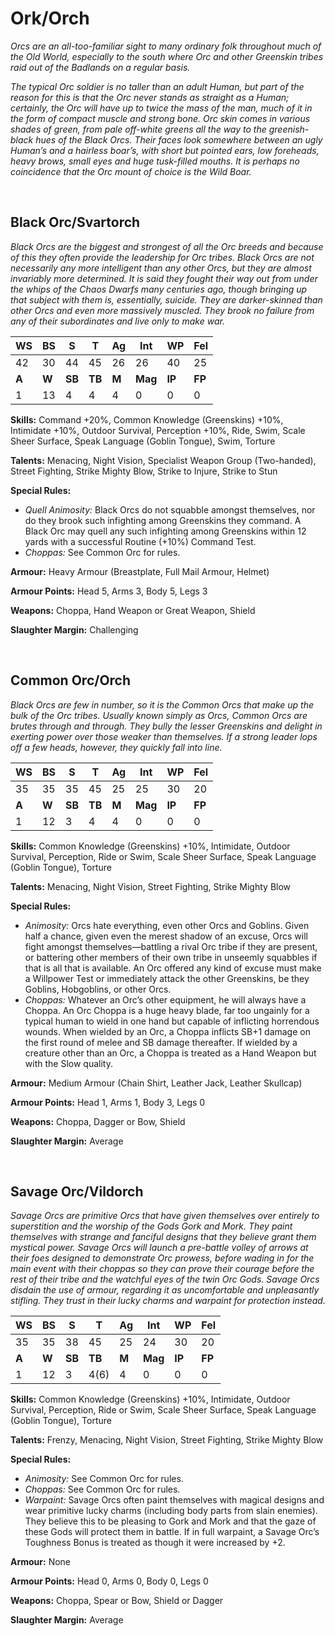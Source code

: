# Ork/Orch

_Orcs are an all-too-familiar sight to many ordinary folk
 throughout much of the Old World, especially to the
 south where Orc and other Greenskin tribes raid out of the
 Badlands on a regular basis._
 
 _The typical Orc soldier is no taller than an adult Human,
 but part of the reason for this is that the Orc never stands as
 straight as a Human; certainly, the Orc will have up to twice
 the mass of the man, much of it in the form of compact
 muscle and strong bone. Orc skin comes in various shades of
 green, from pale off-white greens all the way to the greenish-
 black hues of the Black Orcs. Their faces look somewhere
 between an ugly Human’s and a hairless boar’s, with short but
 pointed ears, low foreheads, heavy brows, small eyes and huge
 tusk-filled mouths. It is perhaps no coincidence that the Orc
 mount of choice is the Wild Boar._
 
 <br/>
 
 ## Black Orc/Svartorch
 
_Black Orcs are the biggest and strongest of all the Orc
 breeds and because of this they often provide the leadership
 for Orc tribes. Black Orcs are not necessarily any more
 intelligent than any other Orcs, but they are almost
 invariably more determined. It is said they fought their
 way out from under the whips of the Chaos Dwarfs many
 centuries ago, though bringing up that subject with them is,
 essentially, suicide. They are darker-skinned than other Orcs
 and even more massively muscled. They brook no failure
 from any of their subordinates and live only to make war._

|**WS**|**BS**|**S**|**T**|**Ag**|**Int**|**WP**|**Fel**|
|--|--|-|-|--|---|--|---|
|42|30|44|45|26|26|40|25|
|**A**|**W**|**SB**|**TB**|**M**|**Mag**|**IP**|**FP**|
|1|13|4|4|4|0|0|0|

**Skills:** Command +20%, Common Knowledge (Greenskins)
+10%, Intimidate +10%, Outdoor Survival, Perception
+10%, Ride, Swim, Scale Sheer Surface, Speak
Language (Goblin Tongue), Swim, Torture

**Talents:** Menacing, Night Vision, Specialist Weapon Group
(Two-handed), Street Fighting, Strike Mighty Blow,
Strike to Injure, Strike to Stun

**Special Rules:**
* _Quell Animosity:_ Black Orcs do not squabble
amongst themselves, nor do they brook such
infighting among Greenskins they command. A
Black Orc may quell any such infighting among
Greenskins within 12 yards with a successful
Routine (+10%) Command Test.
* _Choppas:_ See Common Orc for rules.

**Armour:** Heavy Armour (Breastplate, Full Mail Armour,
Helmet)

**Armour Points:** Head 5, Arms 3, Body 5, Legs 3

**Weapons:** Choppa, Hand Weapon or Great Weapon, Shield

**Slaughter Margin:** Challenging

<br/>

## Common Orc/Orch
_Black Orcs are few in number, so it is the Common Orcs that
 make up the bulk of the Orc tribes. Usually known simply as
 Orcs, Common Orcs are brutes through and through. They
 bully the lesser Greenskins and delight in exerting power over
 those weaker than themselves. If a strong leader lops off a few
 heads, however, they quickly fall into line._
 
|**WS**|**BS**|**S**|**T**|**Ag**|**Int**|**WP**|**Fel**|
|--|--|-|-|--|---|--|---|
|35|35|35|45|25|25|30|20|
|**A**|**W**|**SB**|**TB**|**M**|**Mag**|**IP**|**FP**|
|1|12|3|4|4|0|0|0|

**Skills:** Common Knowledge (Greenskins) +10%,
Intimidate, Outdoor Survival, Perception, Ride or
Swim, Scale Sheer Surface, Speak Language (Goblin
Tongue), Torture

**Talents:** Menacing, Night Vision, Street Fighting, Strike
Mighty Blow

**Special Rules:**
* _Animosity:_ Orcs hate everything, even other Orcs
and Goblins. Given half a chance, given even
the merest shadow of an excuse, Orcs will fight
amongst themselves—battling a rival Orc tribe if
they are present, or battering other members of
their own tribe in unseemly squabbles if that is all
that is available. An Orc offered any kind of excuse
must make a Willpower Test or immediately attack
the other Greenskins, be they Goblins, Hobgoblins,
or other Orcs.
* _Choppas:_ Whatever an Orc’s other equipment, he
will always have a Choppa. An Orc Choppa is a
huge heavy blade, far too ungainly for a typical
human to wield in one hand but capable of inflicting
horrendous wounds. When wielded by an Orc, a
Choppa inflicts SB+1 damage on the first round
of melee and SB damage thereafter. If wielded by a
creature other than an Orc, a Choppa is treated as a
Hand Weapon but with the Slow quality.

**Armour:** Medium Armour (Chain Shirt, Leather Jack,
Leather Skullcap)

**Armour Points:** Head 1, Arms 1, Body 3, Legs 0

**Weapons:** Choppa, Dagger or Bow, Shield

**Slaughter Margin:** Average

<br/>

## Savage Orc/Vildorch

_Savage Orcs are primitive Orcs that have given themselves over
entirely to superstition and the worship of the Gods Gork and
Mork. They paint themselves with strange and fanciful designs
that they believe grant them mystical power. Savage Orcs will
launch a pre-battle volley of arrows at their foes designed to
demonstrate Orc prowess, before wading in for the main event
with their choppas so they can prove their courage before
the rest of their tribe and the watchful eyes of the twin Orc
Gods. Savage Orcs disdain the use of armour, regarding it as
uncomfortable and unpleasantly stifling. They trust in their
lucky charms and warpaint for protection instead._

|**WS**|**BS**|**S**|**T**|**Ag**|**Int**|**WP**|**Fel**|
|--|--|-|-|--|---|--|---|
|35|35|38|45|25|24|30|20|
|**A**|**W**|**SB**|**TB**|**M**|**Mag**|**IP**|**FP**|
|1|12|3|4(6)|4|0|0|0|

**Skills:** Common Knowledge (Greenskins) +10%,
Intimidate, Outdoor Survival, Perception, Ride or
Swim, Scale Sheer Surface, Speak Language (Goblin
Tongue), Torture

**Talents:** Frenzy, Menacing, Night Vision, Street Fighting,
Strike Mighty Blow

**Special Rules:**
* _Animosity:_ See Common Orc for rules.
* _Choppas:_ See Common Orc for rules.
* _Warpaint:_ Savage Orcs often paint themselves with
magical designs and wear primitive lucky charms
(including body parts from slain enemies). They
believe this to be pleasing to Gork and Mork and
that the gaze of these Gods will protect them in
battle. If in full warpaint, a Savage Orc’s Toughness
Bonus is treated as though it were increased by +2.

**Armour:** None

**Armour Points:** Head 0, Arms 0, Body 0, Legs 0

**Weapons:** Choppa, Spear or Bow, Shield or Dagger

**Slaughter Margin:** Average